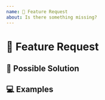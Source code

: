 ```yaml
---
name: 🙋 Feature Request
about: Is there something missing?
---
```


<!--
  Thank you for filing a feature request! 💙
  Please make sure that the feature request have not been filed already. 🙏
-->

# 🙋 Feature Request

<!--
  What functionality is this feature request regarding?
-->

## 💁 Possible Solution

<!--
  Not Obligatory.
  Do you know how this feature could be added? Please share the possible solution here.
-->

## 💻 Examples

<!--
  Do you have any example of a similar feature in another package?
  Please share your examples here.
-->

<!-- Thank you for contributing to berrserk. 💙 -->
